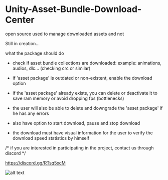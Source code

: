 # Unity-Asset-Bundle-Download-Center
open source used to manage downloaded assets and not

Still in creation...


what the package should do

- check if asset bundle collections are downloaded:
          example: animations, audios, dlc...
(checking crc or similar)

- if 'asset package' is outdated or non-existent, enable the download option

- if the 'asset package' already exists, you can delete or deactivate it to save ram memory or avoid dropping fps (bottlenecks)

- the user will also be able to delete and downgrade the 'asset package' if he has any errors

- also have option to start download, pause and stop download

- the download must have visual information for the user to verify the download speed statistics by himself

/* if you are interested in participating in the project, contact us through discord */

https://discord.gg/RTsq5xcM


![alt text](./images/reference.png)
